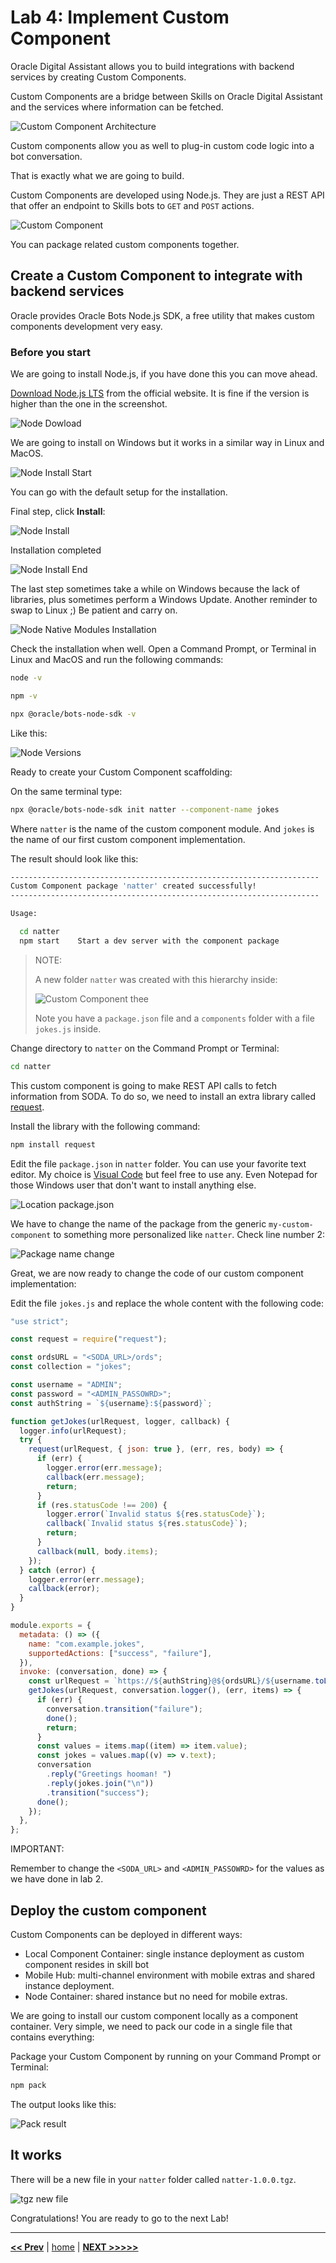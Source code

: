 # Lab 4: Implement Custom Component

Oracle Digital Assistant allows you to build integrations with backend services by creating Custom Components.

Custom Components are a bridge between Skills on Oracle Digital Assistant and the services where information can be fetched.

![Custom Component Architecture](../images/oda_cc_architecture.png)

Custom components allow you as well to plug-in custom code logic into a bot conversation.

That is exactly what we are going to build.

Custom Components are developed using Node.js. They are just a REST API that offer an endpoint to Skills bots to `GET` and `POST` actions.

![Custom Component](../images/oda_cc.png)

You can package related custom components together.

## Create a Custom Component to integrate with backend services

Oracle provides Oracle Bots Node.js SDK, a free utility that makes custom components development very easy.

### Before you start

We are going to install Node.js, if you have done this you can move ahead.

[Download Node.js LTS](https://nodejs.org/en/) from the official website. It is fine if the version is higher than the one in the screenshot.

![Node Dowload](../images/node_download.png)

We are going to install on Windows but it works in a similar way in Linux and MacOS.

![Node Install Start](../images/node_install_start.png)

You can go with the default setup for the installation.

Final step, click **Install**:

![Node Install](../images/node_install.png)

Installation completed

![Node Install End](../images/node_install_end.png)

The last step sometimes take a while on Windows because the lack of libraries, plus sometimes perform a Windows Update. Another reminder to swap to Linux ;) Be patient and carry on.

![Node Native Modules Installation](../images/node_native_module.png)

Check the installation when well. Open a Command Prompt, or Terminal in Linux and MacOS and run the following commands:

```bash
node -v
```

```bash
npm -v
```

```bash
npx @oracle/bots-node-sdk -v
```

Like this:

![Node Versions](../images/node_versions.png)

Ready to create your Custom Component scaffolding:

On the same terminal type:

```bash
npx @oracle/bots-node-sdk init natter --component-name jokes
```

Where `natter` is the name of the custom component module. And `jokes` is the name of our first custom component implementation.

The result should look like this:

```bash
---------------------------------------------------------------------
Custom Component package 'natter' created successfully!
---------------------------------------------------------------------

Usage:

  cd natter
  npm start    Start a dev server with the component package
```

> NOTE:
>
> A new folder `natter` was created with this hierarchy inside:
>
> ![Custom Component thee](../images/node_tree.png)
>
> Note you have a `package.json` file and a `components` folder with a file `jokes.js` inside.
>

Change directory to `natter` on the Command Prompt or Terminal:

```bash
cd natter
```

This custom component is going to make REST API calls to fetch information from SODA. To do so, we need to install an extra library called [request](https://www.npmjs.com/package/request).

Install the library with the following command:

```bash
npm install request
```

Edit the file `package.json` in `natter` folder. You can use your favorite text editor. My choice is [Visual Code](https://code.visualstudio.com/) but feel free to use any. Even Notepad for those Windows user that don't want to install anything else.

![Location package.json](../images/node_package_json.png)

We have to change the name of the package from the generic `my-custom-component` to something more personalized like `natter`. Check line number 2:

![Package name change](../images/package_name_change.png)

Great, we are now ready to change the code of our custom component implementation:

Edit the file `jokes.js` and replace the whole content with the following code:

```javascript
"use strict";

const request = require("request");

const ordsURL = "<SODA_URL>/ords";
const collection = "jokes";

const username = "ADMIN";
const password = "<ADMIN_PASSOWRD>";
const authString = `${username}:${password}`;

function getJokes(urlRequest, logger, callback) {
  logger.info(urlRequest);
  try {
    request(urlRequest, { json: true }, (err, res, body) => {
      if (err) {
        logger.error(err.message);
        callback(err.message);
        return;
      }
      if (res.statusCode !== 200) {
        logger.error(`Invalid status ${res.statusCode}`);
        callback(`Invalid status ${res.statusCode}`);
        return;
      }
      callback(null, body.items);
    });
  } catch (error) {
    logger.error(err.message);
    callback(error);
  }
}

module.exports = {
  metadata: () => ({
    name: "com.example.jokes",
    supportedActions: ["success", "failure"],
  }),
  invoke: (conversation, done) => {
    const urlRequest = `https://${authString}@${ordsURL}/${username.toLowerCase()}/soda/latest/${collection}`;
    getJokes(urlRequest, conversation.logger(), (err, items) => {
      if (err) {
        conversation.transition("failure");
        done();
        return;
      }
      const values = items.map((item) => item.value);
      const jokes = values.map((v) => v.text);
      conversation
        .reply("Greetings hooman! ")
        .reply(jokes.join("\n"))
        .transition("success");
      done();
    });
  },
};

```

IMPORTANT:

Remember to change the `<SODA_URL>` and `<ADMIN_PASSOWRD>` for the values as we have done in lab 2.

## Deploy the custom component

Custom Components can be deployed in different ways:

- Local Component Container: single instance deployment as custom component resides in skill bot
- Mobile Hub: multi-channel environment with mobile extras and shared instance deployment.
- Node Container: shared instance but no need for mobile extras.

We are going to install our custom component locally as a component container. Very simple, we need to pack our code in a single file that contains everything:

Package your Custom Component by running on your Command Prompt or Terminal:

```bash
npm pack
```

The output looks like this:

![Pack result](../images/node_result.png)

## It works

There will be a new file in your `natter` folder called `natter-1.0.0.tgz`.

![tgz new file](../images/node_tgz_file.png)

Congratulations! You are ready to go to the next Lab!

---

[**<< Prev**](../lab3/README.md) | [home](../README.md) | [**NEXT >>>>>**](../lab5/README.md)

